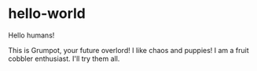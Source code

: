 # hello-world

Hello humans!

This is Grumpot, your future overlord! I like chaos and puppies!
I am a fruit cobbler enthusiast. I'll try them all.
